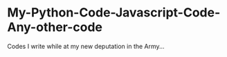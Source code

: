# My-Python-Code-Javascript-Code-Any-other-code
Codes I write while at my new deputation in the Army...
